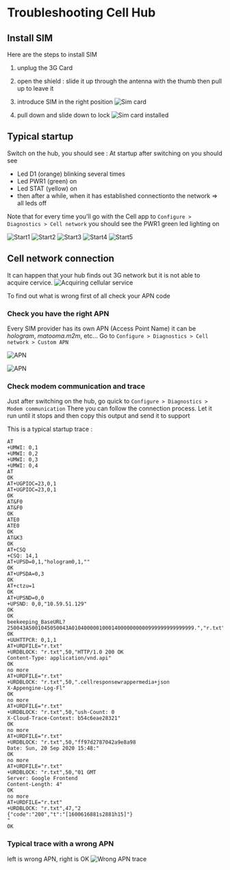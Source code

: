 # Troubleshooting Cell Hub

## Install SIM
Here are the steps to install SIM
1. unplug the 3G Card
2. open the shield : slide it up through the antenna with the thumb then pull up to leave it
3. introduce SIM in the right position
![Sim card](./images/chub/IMG_7755.JPG#mediumImg)

4. pull down and slide down to lock
![Sim card installed](./images/chub/IMG_7757.JPG#mediumImg)



## Typical startup
Switch on the hub,
you should see :
At startup after switching on you should see
- Led D1 (orange) blinking several times
- Led PWR1 (green) on
- Led STAT (yellow) on
- then after a while, when it has established connectionto the network => all leds off

Note that for every time you’ll go with the Cell app to `Configure > Diagnostics > Cell network` you should see the PWR1 green led lighting on

![Start1](./images/chub/start1.JPG#mediumImg)
![Start2](./images/chub/start2.JPG#mediumImg)
![Start3](./images/chub/start3.JPG#mediumImg)
![Start4](./images/chub/start4.JPG#mediumImg)
![Start5](./images/chub/start5.JPG#mediumImg)



## Cell network connection
It can happen that your hub finds out 3G network but it is not able to acquire cervice. 
![Acquiring cellular service](./images/chub/IMG_7749.JPG#mediumImg)

To find out what is wrong first of all check your APN code

### Check you have the right APN
Every SIM provider has its own APN (Access Point Name) it can be *hologram*, *matooma.m2m*, etc...
Go to `Configure > Diagnostics > Cell network > Custom APN`

![APN](./images/chub/IMG_7758.PNG#mediumImg)

![APN](./images/chub/IMG_7759.PNG#mediumImg)



### Check modem communication and trace
Just after switching on the hub, go quick to `Configure > Diagnostics > Modem communication` There you can follow the connection process. Let it run until it stops and then copy this output and send it to support

This is a typical startup trace :
````
AT
+UMWI: 0,1
+UMWI: 0,2
+UMWI: 0,3
+UMWI: 0,4
AT
OK
AT+UGPIOC=23,0,1
AT+UGPIOC=23,0,1
OK
AT&F0
AT&F0
OK
ATE0
ATE0
OK
AT&K3
OK
AT+CSQ
+CSQ: 14,1
AT+UPSD=0,1,"hologram0,1,""
OK
AT+UPSDA=0,3
OK
AT+ctzu=1
OK
AT+UPSND=0,0
+UPSND: 0,0,"10.59.51.129"
OK
OK
beekeeping_BaseURL?250043A5001045050043A0104000001000140000000000999999999999999.","r.txt"
OK
+UUHTTPCR: 0,1,1
AT+URDFILE="r.txt"
+URDBLOCK: "r.txt",50,"HTTP/1.0 200 OK
Content-Type: application/vnd.api"
OK
no more
AT+URDFILE="r.txt"
+URDBLOCK: "r.txt",50,".cellresponsewrappermedia+json
X-Appengine-Log-Fl"
OK
no more
AT+URDFILE="r.txt"
+URDBLOCK: "r.txt",50,"ush-Count: 0
X-Cloud-Trace-Context: b54c6eae28321"
OK
no more
AT+URDFILE="r.txt"
+URDBLOCK: "r.txt",50,"ff97d2787042a9e8a98
Date: Sun, 20 Sep 2020 15:48:"
OK
no more
AT+URDFILE="r.txt"
+URDBLOCK: "r.txt",50,"01 GMT
Server: Google Frontend
Content-Length: 4"
OK
no more
AT+URDFILE="r.txt"
+URDBLOCK: "r.txt",47,"2
{"code":"200","t":"[1600616881s2881h15]"}
"
OK
````

### Typical trace with a wrong APN 
left is wrong APN, right is OK
![Wrong APN trace](./images/chub/wrong_apn_trace.png#mediumImg)
